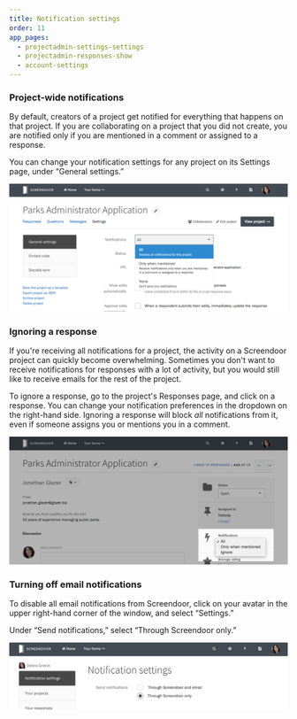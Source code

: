 ```yaml
---
title: Notification settings
order: 11
app_pages:
  - projectadmin-settings-settings
  - projectadmin-responses-show
  - account-settings
---
```


### Project-wide notifications

By default, creators of a project get notified for everything that happens on that project. If you are collaborating on a project that you did not create, you are notified only if you are mentioned in a comment or assigned to a response.

You can change your notification settings for any project on its Settings page, under &ldquo;General settings.&rdquo;

![Changing project-wide notification settings.](../images/notifications_1.png)

### Ignoring a response

If you're receiving all notifications for a project, the activity on a Screendoor project can quickly become overwhelming. Sometimes you don't want to receive notifications for responses with a lot of activity, but you would still like to receive emails for the rest of the project. 

To ignore a response, go to the project's Responses page, and click on a response. You can change your notification preferences in the dropdown on the right-hand side. Ignoring a response will block _all_ notifications from it, even if someone assigns you or mentions you in a comment.

![Changing notification settings for a response.](../images/notifications_2.png)

### Turning off email notifications

To disable all email notifications from Screendoor, click on your avatar in the upper right-hand corner of the window, and select &ldquo;Settings.&rdquo; 

Under &ldquo;Send notifications,&rdquo; select &ldquo;Through Screendoor only.&rdquo;

![Disabling all email notifications.](../images/notifications_3.png)
